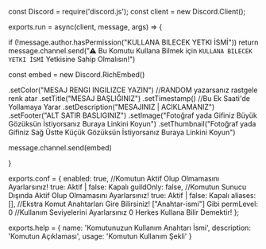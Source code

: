 const Discord = require('discord.js');
const client = new Discord.Client();

exports.run = async(client, message, args) => {

if (!message.author.hasPermission("KULLANA BILECEK YETKI İSMİ")) return message.channel.send("⚠ Bu Komutu Kullana Bilmek için `KULLANA BILECEK YETKI İSMİ` Yetkisine Sahip Olmalısın!")

const embed = new Discord.RichEmbed()

.setColor("MESAJ RENGI INGILIZCE YAZIN") //RANDOM yazarsanız rastgele renk atar
.setTitle("MESAJ BAŞLIĞINIZ")
.setTimestamp() //Bu Ek Saati'de Yollamaya Yarar
.setDescription("MESAJINIZ | ACIKLAMANIZ")
.setFooter("ALT SATIR BASLIGINIZ")
.setImage("Fotoğraf yada Gifiniz Büyük Gözüksün İstiyorsanız Buraya Linkini Koyun")
.setThumbnail("Fotoğraf yada Gifiniz Sağ Üstte Küçük Gözüksün İstiyorsanız Buraya Linkini Koyun")

message.channel.send(embed)

}

exports.conf = {
enabled: true, //Komutun Aktif Olup Olmamasını Ayarlarsınız! true: Aktif | false: Kapalı
guildOnly: false, //Komutun Sunucu Dışında Aktif Olup Olmamasını Ayarlarsınız! true: Aktif | false: Kapalı
aliases: [], //Ekstra Komut Anahtarları Gire Bilirsiniz! ["Anahtar-ismi"] Gibi
permLevel: 0 //Kullanım Seviyelerini Ayarlarsınız 0 Herkes Kullana Bilir Demektir!
};

exports.help = {
name: 'Komutunuzun Kullanım Anahtarı İsmi',
description: 'Komutun Açıklaması',
usage: 'Komutun Kullanım Şekli'
}

